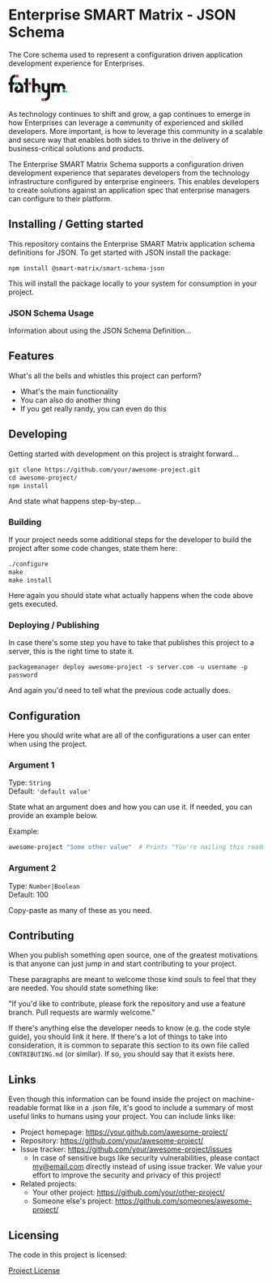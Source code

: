 # Enterprise SMART Matrix - JSON Schema

The Core schema used to represent a configuration driven application development experience for Enterprises.

![Logo of the project](/public/img/logo.png)

As technology continues to shift and grow, a gap continues to emerge in how Enterprises can leverage a community of experienced and skilled developers.  More important, is how to leverage this community in a scalable and secure way that enables both sides to thrive in the delivery of business-critical solutions and products.

The Enterprise SMART Matrix Schema supports a configuration driven development experience that separates developers from the technology infrastructure configured by enterprise engineers.  This enables developers to create solutions against an application spec that enterprise managers can configure to their platform.

## Installing / Getting started

This repository contains the Enterprise SMART Matrix application schema definitions for JSON.  To get started with JSON install the package:

```shell
npm install @smart-matrix/smart-schema-json
```

This will install the package locally to your system for consumption in your project.

### JSON Schema Usage

Information about using the JSON Schema Definition...

## Features

What's all the bells and whistles this project can perform?

* What's the main functionality
* You can also do another thing
* If you get really randy, you can even do this

## Developing

Getting started with development on this project is straight forward...

```shell
git clone https://github.com/your/awesome-project.git
cd awesome-project/
npm install
```

And state what happens step-by-step...

### Building

If your project needs some additional steps for the developer to build the
project after some code changes, state them here:

```shell
./configure
make
make install
```

Here again you should state what actually happens when the code above gets
executed.

### Deploying / Publishing

In case there's some step you have to take that publishes this project to a
server, this is the right time to state it.

```shell
packagemanager deploy awesome-project -s server.com -u username -p password
```

And again you'd need to tell what the previous code actually does.

## Configuration

Here you should write what are all of the configurations a user can enter when
using the project.

### Argument 1

Type: `String`  
Default: `'default value'`

State what an argument does and how you can use it. If needed, you can provide
an example below.

Example:

```bash
awesome-project "Some other value"  # Prints "You're nailing this readme!"
```

### Argument 2

Type: `Number|Boolean`  
Default: 100

Copy-paste as many of these as you need.

## Contributing

When you publish something open source, one of the greatest motivations is that
anyone can just jump in and start contributing to your project.

These paragraphs are meant to welcome those kind souls to feel that they are
needed. You should state something like:

"If you'd like to contribute, please fork the repository and use a feature
branch. Pull requests are warmly welcome."

If there's anything else the developer needs to know (e.g. the code style
guide), you should link it here. If there's a lot of things to take into
consideration, it is common to separate this section to its own file called
`CONTRIBUTING.md` (or similar). If so, you should say that it exists here.

## Links

Even though this information can be found inside the project on machine-readable
format like in a .json file, it's good to include a summary of most useful
links to humans using your project. You can include links like:

* Project homepage: <https://your.github.com/awesome-project/>
* Repository: <https://github.com/your/awesome-project/>
* Issue tracker: <https://github.com/your/awesome-project/issues>
  * In case of sensitive bugs like security vulnerabilities, please contact
    my@email.com directly instead of using issue tracker. We value your effort
    to improve the security and privacy of this project!
* Related projects:
  * Your other project: <https://github.com/your/other-project/>
  * Someone else's project: <https://github.com/someones/awesome-project/>

## Licensing

The code in this project is licensed:

[Project License](/LICENSE)
